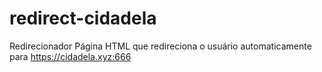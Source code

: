 # redirect-cidadela
Redirecionador
Página HTML que redireciona o usuário automaticamente para https://cidadela.xyz:666

